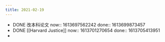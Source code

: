 ```yaml
---
title: 2021-02-19
---
```


- DONE 改本科论文
  now:: 1613697562242
  done:: 1613699873457
- DONE [[Harvard Justice]]
  now:: 1613701270654
  done:: 1613705413951
-